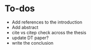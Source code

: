 # To-dos

- Add references to the introduction
- Add abstract
- cite vs citep check across the thesis
- update DT paper?
- write the conclusion
